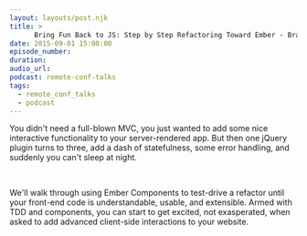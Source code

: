 ```yaml
---
layout: layouts/post.njk
title: >
      Bring Fun Back to JS: Step by Step Refactoring Toward Ember - Brandon Hays - JS Remote Conf 2015
date: 2015-09-01 15:00:00
episode_number: 
duration: 
audio_url: 
podcast: remote-conf-talks
tags: 
  - remote_conf_talks
  - podcast
---
```


You didn't need a full-blown MVC, you just wanted to add some nice interactive functionality to your server-rendered app. But then one jQuery plugin turns to three, add a dash of statefulness, some error handling, and suddenly you can't sleep at night.

&nbsp;

We'll walk through using Ember Components to test-drive a refactor until your front-end code is understandable, usable, and extensible. Armed with TDD and components, you can start to get excited, not exasperated, when asked to add advanced client-side interactions to your website.


